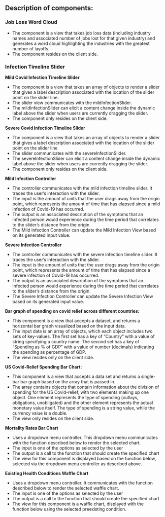 ## Description of components: 

### Job Loss Word Cloud 

- The component is a view that takes job loss data (including industry names and associated number of jobs lost for that given industry) and generates a word cloud highlighting the industries with the greatest number of layoffs. 
- The component resides on the client side. 

### Infection Timeline Slider 
**Mild Covid Infection Timeline Slider**
- The component is a view that takes an array of objects to render a slider that gives a label description associated with the location of the slider point on the slider line.
- The slider view communicates with the mildInfectionSlider.
- The mildInfectionSlider can elicit a content change inside the dynamic label above the slider when users are currently dragging the slider.
- The component only resides on the client side.

**Severe Covid Infection Timeline Slider**
- The component is a view that takes an array of objects to render a slider that gives a label description associated with the location of the slider point on the slider line
- The slider communicates with the severeInfectionSlider.
- The severeInfectionSlider can elicit a content change inside the dynamic label above the slider when users are currently dragging the slider.
- The component only resides on the client side.

**Mild Infection Controller**
- The controller communicates with the mild infection timeline slider. It traces the user’s interaction with the slider. 
- The input is the amount of units that the user drags away from the origin point, which represents the amount of time that has elapsed since a mild infection of Covid-19 has occurred. 
- The output is an associated description of the symptoms that an infected person would experience during the time period that correlates to the slider’s distance from the origin.
- The Mild Infection Controller can update the Mild Infection View based on its generated input value.

**Severe Infection Controller**
- The controller communicates with the severe infection timeline slider. It traces the user’s interaction with the slider. 
- The input is the amount of units that the user drags away from the origin point, which represents the amount of time that has elapsed since a severe infection of Covid-19 has occurred. 
- The output is an associated description of the symptoms that an infected person would experience during the time period that correlates to the slider’s distance from the origin.
- The Severe Infection Controller can update the Severe Infection View based on its generated input value.

**Bar graph of spending on covid relief across different countries:**
- This component is a view that accepts a dataset, and returns a horizontal bar graph visualized based on the input data. 
- The input data is an array of objects, which each object includes two sets of key-values. The first set has a key of “Country” with a value of string specifying a country name. The second set has a key of “Spending as % of GDP” with a value of number (decimals) indicating the spending as percentage of GDP.
- The view resides only on the client side.


**US Covid-Relief Spending Bar Chart:**
- This component is a view that accepts a data set and returns a single-bar bar graph based on the array that is passed in.
- The array contains objects that contain information about the division of spending for the US Covid-relief, with two elements making up one object. One element represents the type of spending (outlays, obligations, unobligated) and the other element represents the actual monetary value itself. The type of spending is a string value, while the currency value is a double. 
- The view only resides on the client side.

**Mortality Rates Bar Chart**
- Uses a dropdown menu controller. This dropdown menu communicates with the function described below to render the selected chart. 
- The input is one of the options as selected by the user
- The output is a call to the function that should create the specified chart
- The view for this component is displayed based on the function below, selected via the dropdown menu controller as described above. 

**Existing Health Conditions Waffle Chart**
- Uses a dropdown menu controller. It communicates with the function described below to render the selected waffle chart.
- The input is one of the options as selected by the user
- The output is a call to the function that should create the specified chart
- The view for this component is a waffle chart, displayed with the function below using the selected preexisting condition.


